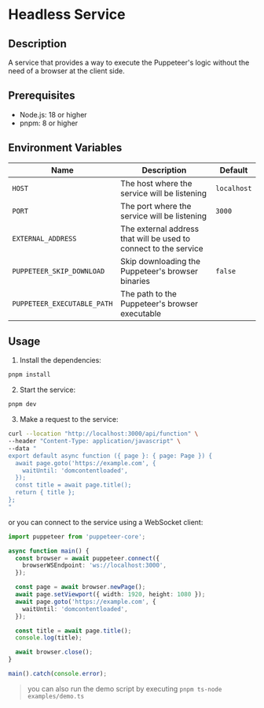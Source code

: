 # Headless Service

## Description

A service that provides a way to execute the Puppeteer's logic without the need of a browser at the client side.

## Prerequisites

- Node.js: 18 or higher
- pnpm: 8 or higher

## Environment Variables

| Name                        | Description                                                      | Default     |
|-----------------------------|------------------------------------------------------------------|-------------|
| `HOST`                      | The host where the service will be listening                     | `localhost` |
| `PORT`                      | The port where the service will be listening                     | `3000`      |
| `EXTERNAL_ADDRESS`          | The external address that will be used to connect to the service |             |
| `PUPPETEER_SKIP_DOWNLOAD`   | Skip downloading the Puppeteer's browser binaries                | `false`     |
| `PUPPETEER_EXECUTABLE_PATH` | The path to the Puppeteer's browser executable                   |             |

## Usage

1. Install the dependencies:

```bash
pnpm install
```

2. Start the service:

```bash
pnpm dev
```

3. Make a request to the service:

```bash
curl --location "http://localhost:3000/api/function" \
--header "Content-Type: application/javascript" \
--data "
export default async function ({ page }: { page: Page }) {
  await page.goto('https://example.com', {
    waitUntil: 'domcontentloaded',
  });
  const title = await page.title();
  return { title };
};
"
```

or you can connect to the service using a WebSocket client:

```typescript
import puppeteer from 'puppeteer-core';

async function main() {
  const browser = await puppeteer.connect({
    browserWSEndpoint: 'ws://localhost:3000',
  });

  const page = await browser.newPage();
  await page.setViewport({ width: 1920, height: 1080 });
  await page.goto('https://example.com', {
    waitUntil: 'domcontentloaded',
  });

  const title = await page.title();
  console.log(title);

  await browser.close();
}

main().catch(console.error);
```

> you can also run the demo script by executing `pnpm ts-node examples/demo.ts`
